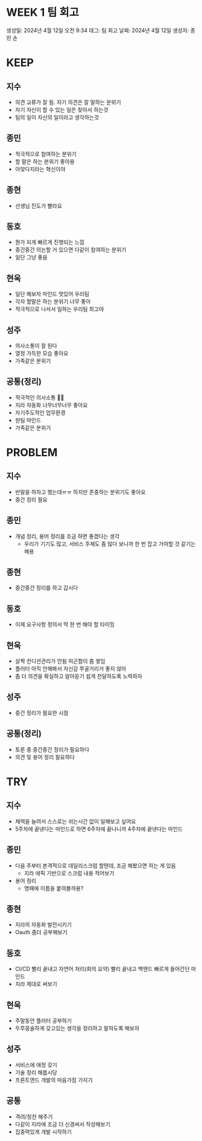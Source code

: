 # WEEK 1 팀 회고

생성일: 2024년 4월 12일 오전 9:34
태그: 팀 회고
날짜: 2024년 4월 12일
생성자: 종민 손

# KEEP

## 지수

- 의견 교류가 잘 됨. 자기 의견은 잘 말하는 분위기
- 자기 자신이 할 수 있는 일은 찾아서 하는것
- 팀의 일이 자신의 일이라고 생각하는것

## 종민

- 적극적으로 참여하는 분위기
- 할 말은 하는 분위기 좋아용
- 아맞다지라는 혁신이야

## 종현

- 선생님 진도가 빨라요

## 동호

- 뭔가 되게 빠르게 진행되는 느낌
- 중간중간 의논할 거 있으면 다같이 참여하는 분위기
- 일단 그냥 좋음

## 현욱

- 일단 해보자 마인드 멋있어 우리팀
- 각자 할말은 하는 분위기 너무 좋아
- 적극적으로 나서서 일하는 우리팀 최고야

## 성주

- 의사소통이 잘 된다
- 열정 가득한 모습 좋아요
- 가족같은 분위기

## 공통(정리)

- 적극적인 의사소통 👍🏻
- 지라 자동화 너무너무너무 좋아요
- 자기주도적인 업무환경
- 원팀 마인드
- 가족같은 분위기

# PROBLEM

## 지수

- 반말을 하자고 했는데ㅠㅠ 하지만 존중하는 분위기도 좋아요
- 중간 정리 필요

## 종민

- 개념 정리, 용어 정리를 조금 하면 좋겠다는 생각
    - 우리가 기기도 많고, 서비스 주체도 좀 많다 보니까 한 번 잡고 가야할 것 같기는 해용

## 종현

- 중간중간 정리를 하고 갑시다

## 동호

- 이제 요구사항 정의서 딱 한 번 해야 할 타이밍

## 현욱

- 살짝 컨디션관리가 안됨 피곤함이 좀 쌓임
- 플러터 아직 안해봐서 자신감 쭈굴거리거 좋지 않아
- 좀 더 의견을 확실하고 알아듣기 쉽게 전달하도록 노력하자

## 성주

- 중간 정리가 필요한 시점

## 공통(정리)

- 토론 중 중간중간 정리가 필요하다
- 의견 및 용어 정리 필요하다

# TRY

## 지수

- 체력을 늘려서 스스로는 쉬는시간 없이 일해보고 싶어요
- 5주차에 끝낸다는 마인드로 하면 6주차에 끝나니까 4주차에 끝낸다는 마인드

## 종민

- 다음 주부터 본격적으로 데일리스크럼 할텐데, 조금 해봤으면 하는 게 있음
    - 지라 에픽 기반으로 스크럼 내용 적어보기
- 용어 정리
    - 명패에 이름을 붙여볼까용?

## 종현

- 지라의 자동화 발전시키기
- Oauth 좀더 공부해보기

## 동호

- CI/CD 빨리 끝내고 자연어 처리(회의 요약) 빨리 끝내고 백엔드 빠르게 들어간단 마인드
- 지라 제대로 써보기

## 현욱

- 주말동안 플러터 공부하기
- 두루뭉술하게 갖고있는 생각을 정리하고 말하도록 해보자

## 성주

- 서비스에 애정 갖기
- 기술 정리 해봅시당
- 프론트엔드 개발의 마음가짐 가지기

## 공통

- 격려/칭찬 해주기
- 다같이 지라에 조금 더 신경써서 작성해보기
- 집중력있게 개발 시작하기